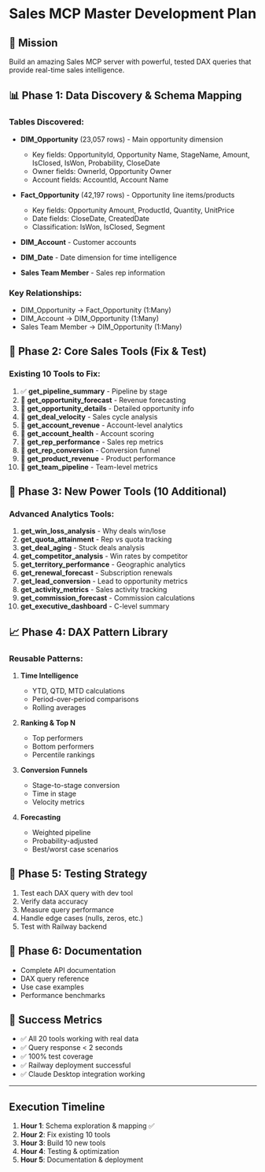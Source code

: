 # Sales MCP Master Development Plan

## 🎯 Mission
Build an amazing Sales MCP server with powerful, tested DAX queries that provide real-time sales intelligence.

## 📊 Phase 1: Data Discovery & Schema Mapping
### Tables Discovered:
- **DIM_Opportunity** (23,057 rows) - Main opportunity dimension
  - Key fields: OpportunityId, Opportunity Name, StageName, Amount, IsClosed, IsWon, Probability, CloseDate
  - Owner fields: OwnerId, Opportunity Owner
  - Account fields: AccountId, Account Name

- **Fact_Opportunity** (42,197 rows) - Opportunity line items/products
  - Key fields: Opportunity Amount, ProductId, Quantity, UnitPrice
  - Date fields: CloseDate, CreatedDate
  - Classification: IsWon, IsClosed, Segment

- **DIM_Account** - Customer accounts
- **DIM_Date** - Date dimension for time intelligence
- **Sales Team Member** - Sales rep information

### Key Relationships:
- DIM_Opportunity → Fact_Opportunity (1:Many)
- DIM_Account → DIM_Opportunity (1:Many)
- Sales Team Member → DIM_Opportunity (1:Many)

## 🔧 Phase 2: Core Sales Tools (Fix & Test)
### Existing 10 Tools to Fix:
1. ✅ **get_pipeline_summary** - Pipeline by stage
2. 🔧 **get_opportunity_forecast** - Revenue forecasting
3. 🔧 **get_opportunity_details** - Detailed opportunity info
4. 🔧 **get_deal_velocity** - Sales cycle analysis
5. 🔧 **get_account_revenue** - Account-level analytics
6. 🔧 **get_account_health** - Account scoring
7. 🔧 **get_rep_performance** - Sales rep metrics
8. 🔧 **get_rep_conversion** - Conversion funnel
9. 🔧 **get_product_revenue** - Product performance
10. 🔧 **get_team_pipeline** - Team-level metrics

## 🚀 Phase 3: New Power Tools (10 Additional)
### Advanced Analytics Tools:
1. **get_win_loss_analysis** - Why deals win/lose
2. **get_quota_attainment** - Rep vs quota tracking
3. **get_deal_aging** - Stuck deals analysis
4. **get_competitor_analysis** - Win rates by competitor
5. **get_territory_performance** - Geographic analytics
6. **get_renewal_forecast** - Subscription renewals
7. **get_lead_conversion** - Lead to opportunity metrics
8. **get_activity_metrics** - Sales activity tracking
9. **get_commission_forecast** - Commission calculations
10. **get_executive_dashboard** - C-level summary

## 📈 Phase 4: DAX Pattern Library
### Reusable Patterns:
1. **Time Intelligence**
   - YTD, QTD, MTD calculations
   - Period-over-period comparisons
   - Rolling averages

2. **Ranking & Top N**
   - Top performers
   - Bottom performers
   - Percentile rankings

3. **Conversion Funnels**
   - Stage-to-stage conversion
   - Time in stage
   - Velocity metrics

4. **Forecasting**
   - Weighted pipeline
   - Probability-adjusted
   - Best/worst case scenarios

## 🧪 Phase 5: Testing Strategy
1. Test each DAX query with dev tool
2. Verify data accuracy
3. Measure query performance
4. Handle edge cases (nulls, zeros, etc.)
5. Test with Railway backend

## 📝 Phase 6: Documentation
- Complete API documentation
- DAX query reference
- Use case examples
- Performance benchmarks

## 🎯 Success Metrics
- ✅ All 20 tools working with real data
- ✅ Query response < 2 seconds
- ✅ 100% test coverage
- ✅ Railway deployment successful
- ✅ Claude Desktop integration working

---

## Execution Timeline
1. **Hour 1**: Schema exploration & mapping ✅
2. **Hour 2**: Fix existing 10 tools
3. **Hour 3**: Build 10 new tools
4. **Hour 4**: Testing & optimization
5. **Hour 5**: Documentation & deployment